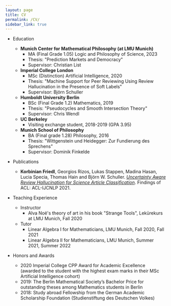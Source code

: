 ```yaml
---
layout: page
title: CV
permalink: /CV/
sidebar_link: true
---
```


- Education
    - **Munich Center for Mathematical Philosophy (at LMU Munich)**
        - MA (Final Grade 1.05) Logic and Philosophy of Science, 2023
        - Thesis: "Prediction Markets and Democracy"
        - Supervisor: Christian List
    - **Imperial College London**
        - MSc (Distinction) Artificial Intelligence, 2020
        - Thesis: "Machine Support for Peer Reviewing Using Review Hallucination in the Presence of Soft Labels"
        - Supervisor: Björn Schuller
    - **Humboldt University Berlin**
        - BSc (Final Grade 1.2) Mathematics, 2019
        - Thesis: "Pseudocycles and Smooth Intersection Theory"
        - Supervisor: Chris Wendl
    - **UC Berkeley**
        - Visiting exchange student, 2018-2019 (GPA 3.95)
    - **Munich School of Philosophy**
        - BA (Final grade 1.28) Philosophy, 2016
        - Thesis: "Wittgenstein und Heidegger: Zur Fundierung des Sprechens"
        - Supervisor: Dominik Finkelde

- Publications
    -  **Korbinian Friedl**, Georgios Rizos, Lukas Stappen, Madina Hasan, Lucia Specia, Thomas Hain and Björn W. Schuller. [*Uncertainty Aware Review Hallucination for Science Article Classification*](https://aclanthology.org/2021.findings-acl.443/). Findings of ACL: ACL-IJCNLP 2021.

- Teaching Experience
    - Instructor
        - Alva Noë's theory of art in his book "Strange Tools", Lekürekurs at LMU Munich, Fall 2020
    - Tutor
        - Linear Algebra I for Mathematicians, LMU Munich, Fall 2020, Fall 2021
        - Linear Algebra II for Mathematicians, LMU Munich, Summer 2021, Summer 2022

- Honors and Awards
    - 2020 Imperial College CPP Award for Academic Excellence (awarded to the student with the highest exam marks in their MSc Artificial Intelligence cohort)
    - 2019: The Berlin Mathematical Society’s Bachelor Price for outstanding theses among Mathematics students in Berlin
    - 2018: Study abroad Fellowship from the German Academic Scholarship Foundation (Studienstiftung des Deutschen Volkes)


<!-- <object data="CV_website.pdf" width="100%" height="1000" type='application/pdf'/> -->